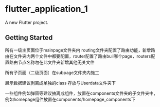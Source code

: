 # flutter_application_1

A new Flutter project.

## Getting Started

所有一级主页面位于mainpage文件夹内
routing文件夹配置了路由功能，新增路由在文件夹内两个文件中都要配置，router配置了路由buil哪个page，routers配置路由节点名称勿在此文件夹新增其他无关文件

所有子页面（二级页面）在subpage文件夹内施工

展示数据建议剥离成单独的class 存放与Userdata文件夹下

一些组件例如弹窗等建议抽离成组件，放置在components文件夹的子文件夹中，例如homepage组件放置在components/homepage_components下